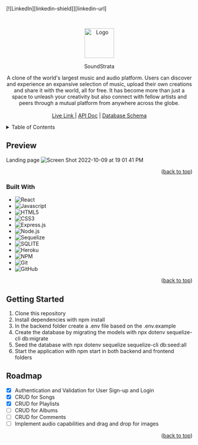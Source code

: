 [![LinkedIn][linkedin-shield]][linkedin-url]

 <p align="center">

<br />
<div align="center">
  <a href="https://github.com/othneildrew/Best-README-Template">
    <img src="https://www.decodedmagazine.com/wp-content/uploads/2021/10/soundcloud-logo-black.jpg" alt="Logo" width="80" height="80">
  </a>

SoundStrata

A clone of the world's largest music and audio platform. Users can discover and experience an expansive selection of music, upload their own creations and share it with the world, all for free. It has become more than just a space to unleash your creativity but also connect with fellow artists and peers through a mutual platform from anywhere across the globe.
<br />
<br />
<a href="https://soundcloud-clonejl.herokuapp.com/"> Live Link </a>
|
<a href="https://github.com/jeremiahlu/AA_Project_SoundCloud/wiki/API-Documentation">API Doc</a>
|
<a href="https://github.com/othneildrew/Best-README-Template/issues](https://github.com/jeremiahlu/SoundCloud_Project/wiki/Database-Schema">Database Schema</a>

  </p>
</div>

<!-- TABLE OF CONTENTS -->
<details>
  <summary>Table of Contents</summary>
  <ol>
    <li>
      <a href="#about-the-project">Preview</a>
      <ul>
        <li><a href="#built-with">Built With</a></li>
      </ul>
    </li>
    <li>
      <a href="#getting-started">Getting Started</a>
    </li>
    <li><a href="#roadmap">Roadmap</a></li>
  </ol>
</details>

## Preview

Landing page
![Screen Shot 2022-10-09 at 19 01 41 PM](https://user-images.githubusercontent.com/96208179/194783543-c7c2c3ba-eedb-4995-93da-7cf21a20b03c.png)

<p align="right">(<a href="#readme-top">back to top</a>)</p>

### Built With

- ![React](https://img.shields.io/badge/-ReactJs-61DAFB?logo=react&logoColor=white&style=for-the-badge&logoWidth=30)
- ![Javascript](https://img.shields.io/badge/-Javascript-F7DF1E?logo=javascript&logoColor=white&style=for-the-badge&logoWidth=30)
- ![HTML5](https://img.shields.io/badge/-HTML5-E34F26?logo=html5&logoColor=white&style=for-the-badge&logoWidth=30)
- ![CSS3](https://img.shields.io/badge/-CSS3-1572B6?logo=css3&logoColor=white&style=for-the-badge&logoWidth=30)
- ![Express.js](https://img.shields.io/badge/-Express.JS-000000?logo=express&logoColor=white&style=for-the-badge&logoWidth=30)
- ![Node.js](https://img.shields.io/badge/-Node.js-339933?logo=node.js&logoColor=white&style=for-the-badge&logoWidth=30)
- ![Sequelize](https://img.shields.io/badge/-Sequelize-52B0E7?logo=sequelize&logoColor=white&style=for-the-badge&logoWidth=30)
- ![SQLITE](https://img.shields.io/badge/-Sqlite-003B57?logo=sqlite&logoColor=white&style=for-the-badge&logoWidth=30)
- ![Heroku](https://img.shields.io/badge/-Heroku-430098?logo=sqlite&logoColor=white&style=for-the-badge&logoWidth=30)
- ![NPM](https://img.shields.io/badge/-NPM-CB3837?logo=npm&logoColor=white&style=for-the-badge&logoWidth=30)
- ![Git](https://img.shields.io/badge/-Git-F05032?logo=git&logoColor=white&style=for-the-badge&logoWidth=30)
- ![GitHub](https://img.shields.io/badge/-GitHub-181717?logo=github&logoColor=white&style=for-the-badge&logoWidth=30)

<p align="right">(<a href="#readme-top">back to top</a>)</p>

<!-- GETTING STARTED -->

## Getting Started

1. Clone this repository
2. Install dependencies with npm install
3. In the backend folder create a .env file based on the .env.example
4. Create the database by migrating the models with npx dotenv sequelize-cli db:migrate
5. Seed the database with npx dotenv sequelize sequelize-cli db:seed:all
6. Start the application with npm start in both backend and frontend folders

<!-- ROADMAP -->

## Roadmap

- [x] Authentication and Validation for User Sign-up and Login
- [x] CRUD for Songs
- [x] CRUD for Playlists
- [ ] CRUD for Albums
- [ ] CRUD for Comments
- [ ] Implement audio capabilities and drag and drop for images

<p align="right">(<a href="#readme-top">back to top</a>)</p>
